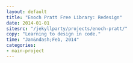 ```yaml
---
layout: default
title: "Enoch Pratt Free Library: Redesign"
date: 2014-01-01
sitesrc: "/jekyllparty/projects/enoch-pratt/"
copy: "Learning to design in code."
time: "Jan&ndash;Feb, 2014"
categories:
- main-project
---
```


